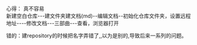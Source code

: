 心得：
真不容易<br>
新建空白仓库---建文件夹建文档(md)--编辑文档--初始化仓库文件夹，设置远程地址----修改文档---三部曲---查看，浏览器打开<br>

错的：建repository的时候把名字弄错了,<username>,以为是别的,导致后来一系列的问题。